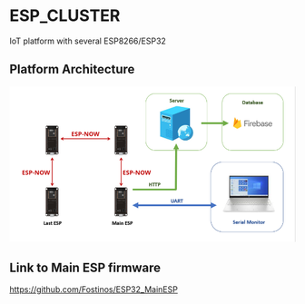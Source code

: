 # ESP_CLUSTER
IoT platform with several ESP8266/ESP32

## Platform Architecture
![Alt Text](https://github.com/Fostinos/ESP_CLUSTER/blob/main/file/platform.png)

## Link to Main ESP firmware
https://github.com/Fostinos/ESP32_MainESP